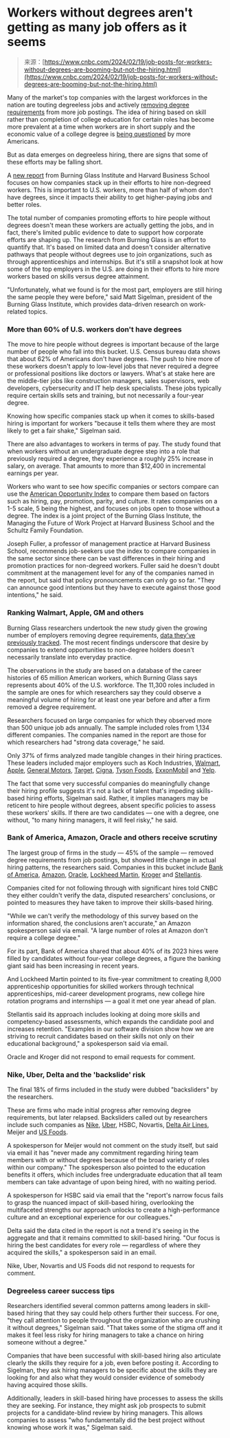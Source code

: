 <!--yml
category: 未分类
date: 2024-05-27 14:59:21
-->

# Workers without degrees aren't getting as many job offers as it seems

> 来源：[https://www.cnbc.com/2024/02/19/job-posts-for-workers-without-degrees-are-booming-but-not-the-hiring.html](https://www.cnbc.com/2024/02/19/job-posts-for-workers-without-degrees-are-booming-but-not-the-hiring.html)

Many of the market's top companies with the largest workforces in the nation are touting degreeless jobs and actively [removing degree requirements](https://www.cnbc.com/2023/11/01/walmart-sends-a-new-degree-free-message-about-getting-a-corporate-job.html) from more job postings. The idea of hiring based on skill rather than completion of college education for certain roles has become more prevalent at a time when workers are in short supply and the economic value of a college degree is [being questioned](https://www.cnbc.com/2023/05/24/college-enrollment-continues-to-slide-as-a-four-year-degree-loses-appeal.html) by more Americans.

But as data emerges on degreeless hiring, there are signs that some of these efforts may be falling short.

A [new report](https://www.burningglassinstitute.org/research/skills-based-hiring-2024) from Burning Glass Institute and Harvard Business School focuses on how companies stack up in their efforts to hire non-degreed workers. This is important to U.S. workers, more than half of whom don't have degrees, since it impacts their ability to get higher-paying jobs and better roles.

The total number of companies promoting efforts to hire people without degrees doesn't mean these workers are actually getting the jobs, and in fact, there's limited public evidence to date to support how corporate efforts are shaping up. The research from Burning Glass is an effort to quantify that. It's based on limited data and doesn't consider alternative pathways that people without degrees use to join organizations, such as through apprenticeships and internships. But it's still a snapshot look at how some of the top employers in the U.S. are doing in their efforts to hire more workers based on skills versus degree attainment.

"Unfortunately, what we found is for the most part, employers are still hiring the same people they were before," said Matt Sigelman, president of the Burning Glass Institute, which provides data-driven research on work-related topics.

### More than 60% of U.S. workers don't have degrees 

The move to hire people without degrees is important because of the large number of people who fall into this bucket. U.S. Census bureau data shows that about 62% of Americans don't have degrees. The push to hire more of these workers doesn't apply to low-level jobs that never required a degree or professional positions like doctors or lawyers. What's at stake here are the middle-tier jobs like construction managers, sales supervisors, web developers, cybersecurity and IT help desk specialists. These jobs typically require certain skills sets and training, but not necessarily a four-year degree. 

Knowing how specific companies stack up when it comes to skills-based hiring is important for workers "because it tells them where they are most likely to get a fair shake," Sigelman said.

There are also advantages to workers in terms of pay. The study found that when workers without an undergraduate degree step into a role that previously required a degree, they experience a roughly 25% increase in salary, on average. That amounts to more than $12,400 in incremental earnings per year. 

Workers who want to see how specific companies or sectors compare can use the [American Opportunity Index](https://www.americanopportunityindex.org/) to compare them based on factors such as hiring, pay, promotion, parity, and culture. It rates companies on a 1-5 scale, 5 being the highest, and focuses on jobs open to those without a degree. The index is a joint project of the Burning Glass Institute, the Managing the Future of Work Project at Harvard Business School and the Schultz Family Foundation.

Joseph Fuller, a professor of management practice at Harvard Business School, recommends job-seekers use the index to compare companies in the same sector since there can be vast differences in their hiring and promotion practices for non-degreed workers. Fuller said he doesn't doubt commitment at the management level for any of the companies named in the report, but said that policy pronouncements can only go so far. "They can announce good intentions but they have to execute against those good intentions," he said.

### Ranking Walmart, Apple, GM and others

Burning Glass researchers undertook the new study given the growing number of employers removing degree requirements, [data they've previously tracked](https://www.hbs.edu/managing-the-future-of-work/Documents/research/emerging_degree_reset_020922.pdf). The most recent findings underscore that desire by companies to extend opportunities to non-degree holders doesn't necessarily translate into everyday practice.

The observations in the study are based on a database of the career histories of 65 million American workers, which Burning Glass says represents about 40% of the U.S. workforce. The 11,300 roles included in the sample are ones for which researchers say they could observe a meaningful volume of hiring for at least one year before and after a firm removed a degree requirement.

Researchers focused on large companies for which they observed more than 500 unique job ads annually. The sample included roles from 1,134 different companies. The companies named in the report are those for which researchers had "strong data coverage," he said. 

Only 37% of firms analyzed made tangible changes in their hiring practices. These leaders included major employers such as Koch Industries, [Walmart](/quotes/WMT/), [Apple](/quotes/AAPL/), [General Motors](/quotes/GM/), [Target](/quotes/TGT/), [Cigna](/quotes/CI/), [Tyson Foods](/quotes/TSN/), [ExxonMobil](/quotes/XOM/) and [Yelp](/quotes/YELP/).

The fact that some very successful companies do meaningfully change their hiring profile suggests it's not a lack of talent that's impeding skills-based hiring efforts, Sigelman said. Rather, it implies managers may be reticent to hire people without degrees, absent specific policies to assess these workers' skills. If there are two candidates — one with a degree, one without, "to many hiring managers, it will feel risky," he said.

### Bank of America, Amazon, Oracle and others receive scrutiny

The largest group of firms in the study — 45% of the sample — removed degree requirements from job postings, but showed little change in actual hiring patterns, the researchers said. Companies in this bucket include [Bank of America](/quotes/BAC/), [Amazon](/quotes/AMZN/), [Oracle](/quotes/ORCL/), [Lockheed Martin](/quotes/LMT/), [Kroger](/quotes/KR/) and [Stellantis](/quotes/STLA/).

Companies cited for not following through with significant hires told CNBC they either couldn't verify the data, disputed researchers' conclusions, or pointed to measures they have taken to improve their skills-based hiring.

"While we can't verify the methodology of this survey based on the information shared, the conclusions aren't accurate," an Amazon spokesperson said via email. "A large number of roles at Amazon don't require a college degree."

For its part, Bank of America shared that about 40% of its 2023 hires were filled by candidates without four-year college degrees, a figure the banking giant said has been increasing in recent years.

And Lockheed Martin pointed to its five-year commitment to creating 8,000 apprenticeship opportunities for skilled workers through technical apprenticeships, mid-career development programs, new college hire rotation programs and internships — a goal it met one year ahead of plan.

Stellantis said its approach includes looking at doing more skills and competency-based assessments, which expands the candidate pool and increases retention. "Examples in our software division show how we are striving to recruit candidates based on their skills not only on their educational background," a spokesperson said via email.

Oracle and Kroger did not respond to email requests for comment.

### Nike, Uber, Delta and the 'backslide' risk

The final 18% of firms included in the study were dubbed "backsliders" by the researchers.

These are firms who made initial progress after removing degree requirements, but later relapsed. Backsliders called out by researchers include such companies as [Nike](/quotes/NKE/), [Uber](/quotes/NKE/), HSBC, Novartis, [Delta Air Lines](/quotes/DAL/), Meijer and [US Foods](/quotes/USFD/). 

A spokesperson for Meijer would not comment on the study itself, but said via email it has "never made any commitment regarding hiring team members with or without degrees because of the broad variety of roles within our company." The spokesperson also pointed to the education benefits it offers, which includes free undergraduate education that all team members can take advantage of upon being hired, with no waiting period.

A spokesperson for HSBC said via email that the "report's narrow focus fails to grasp the nuanced impact of skill-based hiring, overlooking the multifaceted strengths our approach unlocks to create a high-performance culture and an exceptional experience for our colleagues."

Delta said the data cited in the report is not a trend it's seeing in the aggregate and that it remains committed to skill-based hiring. "Our focus is hiring the best candidates for every role — regardless of where they acquired the skills," a spokesperson said in an email.

Nike, Uber, Novartis and US Foods did not respond to requests for comment.

### Degreeless career success tips

Researchers identified several common patterns among leaders in skill-based hiring that they say could help others further their success. For one, "they call attention to people throughout the organization who are crushing it without degrees," Sigelman said. "That takes some of the stigma off and it makes it feel less risky for hiring managers to take a chance on hiring someone without a degree."

Companies that have been successful with skill-based hiring also articulate clearly the skills they require for a job, even before posting it. According to Sigelman, they ask hiring managers to be specific about the skills they are looking for and also what they would consider evidence of somebody having acquired those skills.

Additionally, leaders in skill-based hiring have processes to assess the skills they are seeking. For instance, they might ask job prospects to submit projects for a candidate-blind review by hiring managers. This allows companies to assess "who fundamentally did the best project without knowing whose work it was," Sigelman said.